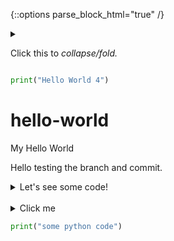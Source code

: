 {::options parse_block_html="true" /}

<details>
<summary>

Click this to _collapse/fold._

</summary>

These details _remain_ **hidden** until expanded.

```
print("hello world 0")
```

```python
print("Hello World 1")
```
print("Hello World 2")

  print("Hello World 3")

</details>

```python
print("Hello World 4")
```

# hello-world
My Hello World

Hello testing the branch and commit.

<details><summary markdown="span">Let's see some code!</summary>
```python
print('Hello World!')
```
Of course, it has to be Hello World, right?
</details>
<br/>

<details> <summary>Click me</summary> <pre><code class="language-python"> ```python 
print("some python code")
``` </code></pre> </details>

```python 
print("some python code")
```
